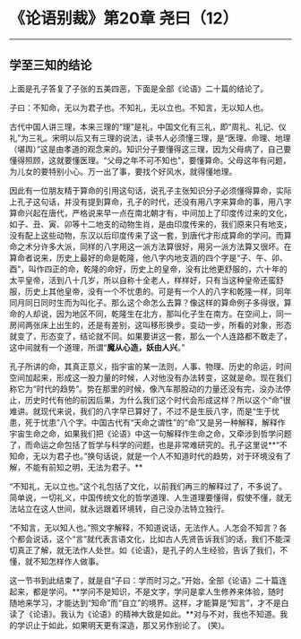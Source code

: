 # 《论语别裁》第20章 尧曰（12）

------

## 学至三知的结论

上面是孔子答复了子张的五美四恶，下面是全部《论语》二十篇的结论了。

子曰：不知命，无以为君子也。不知礼，无以立也。不知言，无以知人也。

古代中国人讲三理，本来三理的“理”是礼，中国文化有三礼，即“周礼、礼记、仪礼”为三礼。宋明以后又有三理的说法，读书人必须懂三理，是“医理、命理、地理（堪舆）”这是由孝道的观念来的。知识分子要懂得这三理，因为父母病了，自己要懂得照顾，这就要懂医理。“父母之年不可不知也”，要懂算命。父母这年有问题，为儿女的要特别小心。万一出了事，要找个好风水，就得懂地理。

因此有一位朋友精于算命的引用这句话，说孔子主张知识分子必须懂得算命，实际上孔子这句话，并没有提到算命，孔子的时代，还没有用八字来算命的事，用八字算命兴起在唐代，严格说来早一点在南北朝才有，中间加上了印度传过来的文化，如子、丑、寅、卯等十二地支的动物生肖，是由印度传来的，我们原来只有地支，没有配上这些动物，东汉以后印度传来了这一套，到唐代才形成算命的学问。而算命之术分许多大派，同样的八字用这一派方法算很好，用另一派方法算又很坏。在算命者说来，历史上最好的命是乾隆，他八字内地支涵的四个字是“子、午、卯、酉”，叫作四正的命，乾隆的命好，历史上的皇帝，没有比他更舒服的，六十年的太平皇帝，活到八十几岁，所以自称十全老人，样样好，只有当这种皇帝还蛮舒服，历史上其他皇帝，没有一个不忧患的。可是有一个人的八字和乾隆一样，同年同月同日同时生而为叫化子。那么这个命怎么去算？像这样的算命例子多得很，算命的人却说，因为地区不同，乾隆生在北方，那叫化子生在南方。在空间上，同一房间两张床上出生的，还是有差别，这叫移形换步。变动一步，所看的对象，形态就变了，形态变了，结论就不同。如果要讲这一套，那么一个人连路都不敢走了，这中间就有一个道理，所谓“**魔从心造，妖由人兴**。”

孔子所讲的命，其真正意义，指宇宙的某一法则，人事、物理、历史的命运，时间空间加起来，形成这一股力量的时候，人对他没有办法转变，这就是命。现在我们称它为“时代的趋势”。势在那里的时候，像汽车那股动的力量还没有完，没办法停止，历史时代有他的前因后果，为什么我们这个时代会形成这样？所以这个“命”很难讲。就现代来说，我们的八字早已算好了，不过不是生辰八字，而是“生于忧患，死于忧患”八个字。中国古代有“天命之谓性”的“命”又是另一种解释，解释作宇宙生命之命，如果我们把《论语》中这一句解释作生命之命，又牵涉到哲学问题了，而命运之命包括了哲学与科学的问题，也是非常难研究的。孔子这里说**“不知命，无以为君子也。”换句话说，就是一个人不知道时代的趋势，对于环境没有了解，不能有前知之明，无法为君子。**

“不知礼，无以立也。”这个礼包括了文化，以前我们再三的解释过了，不多说了。简单说，一切礼义，中国传统文化的哲学道理、人生道理要懂得，假使不懂，就无法站立在这人世间，就永远跟着环境转，自己没办法特立独行。

“不知言，无以知人也。”照文字解释，不知道说话，无法作人。人怎会不知言？各个都会说话，这个“言”就代表言语文化，比如古人先贤告诉我们的话，我们不能深切真正了解，就无法作人处世。如《论语》，是孔子的人生经验，告诉了我们，不懂，就不知怎样作人做事。

这一节书到此结束了，就是自“子曰：学而时习之。”开始，全部《论语》二十篇连起来，都是学问。**学问不是知识，不是文字，学问是拿人生修养来体验，随时随地来学习，才能达到“知命”而“自立”的境界。这样，才能算是“知言”，才不是白读了《论语》。我认为《论语》的精神大致是如此。**对与不对，我也不知道。我的学识止于如此，如果明天更有深造，那又另作别论了。
(笑)。

